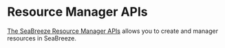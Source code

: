 # Resource Manager APIs

[The SeaBreeze Resource Manager APIs](seabreeze-index.md) allows you to create and manager resources in SeaBreeze.
